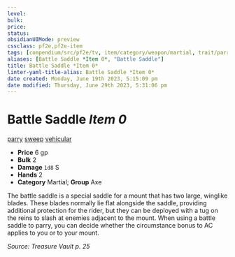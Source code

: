 ```yaml
---
level:
bulk:
price:
status:
obsidianUIMode: preview
cssclass: pf2e,pf2e-item
tags: [compendium/src/pf2e/tv, item/category/weapon/martial, trait/parry, trait/sweep, trait/vehicular]
aliases: [Battle Saddle *Item 0*, "Battle Saddle"]
title: Battle Saddle *Item 0*
linter-yaml-title-alias: Battle Saddle *Item 0*
date created: Monday, June 19th 2023, 5:15:09 pm
date modified: Thursday, June 29th 2023, 5:31:06 pm
---
```


# Battle Saddle *Item 0*

[parry](rules/traits/parry.md) [sweep](rules/traits/sweep.md) [vehicular](rules/traits/vehicular-tv.md)  

- **Price** 6 gp
- **Bulk** 2
- **Damage** `1d8` S
- **Hands** 2
- **Category** Martial; **Group** Axe

The battle saddle is a special saddle for a mount that has two large, winglike blades. These blades normally lie flat alongside the saddle, providing additional protection for the rider, but they can be deployed with a tug on the reins to slash at enemies adjacent to the mount. When using a battle saddle to parry, you can decide whether the circumstance bonus to AC applies to you or to your mount.

*Source: Treasure Vault p. 25*

